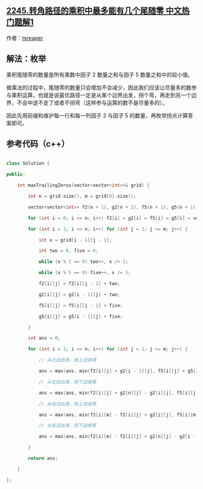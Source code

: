 ## [2245.转角路径的乘积中最多能有几个尾随零 中文热门题解1](https://leetcode.cn/problems/maximum-trailing-zeros-in-a-cornered-path/solutions/100000/by-tsreaper-ukq5)

作者：[tsreaper](https://leetcode.cn/u/tsreaper)

## 解法：枚举
乘积尾随零的数量是所有乘数中因子 $2$ 数量之和与因子 $5$ 数量之和中的较小值。

做乘法的过程中，尾随零的数量只会增加不会减少，因此我们应该让尽量多的数参与乘积运算。也就是说最优路径一定是从某个边界出发，拐个弯，再走到另一个边界，不会中途不走了或者不拐弯（这样参与运算的数不是尽量多的）。

因此先用前缀和维护每一行和每一列因子 $2$ 与因子 $5$ 的数量，再枚举拐点计算答案即可。

## 参考代码（c++）
```c++
class Solution {
public:
    int maxTrailingZeros(vector<vector<int>>& grid) {
        int n = grid.size(), m = grid[0].size();
        vector<vector<int>> f2(n + 1), g2(n + 1), f5(n + 1), g5(n + 1);
        for (int i = 0; i <= n; i++) f2[i] = g2[i] = f5[i] = g5[i] = vector<int>(m + 1);
        for (int i = 1; i <= n; i++) for (int j = 1; j <= m; j++) {
            int x = grid[i - 1][j - 1];
            int two = 0, five = 0;
            while (x % 2 == 0) two++, x /= 2;
            while (x % 5 == 0) five++, x /= 5;
            f2[i][j] = f2[i][j - 1] + two;
            g2[i][j] = g2[i - 1][j] + two;
            f5[i][j] = f5[i][j - 1] + five;
            g5[i][j] = g5[i - 1][j] + five;
        }
        int ans = 0;
        for (int i = 1; i <= n; i++) for (int j = 1; j <= m; j++) {
            // 从左边出发，到上边结束
            ans = max(ans, min(f2[i][j] + g2[i - 1][j], f5[i][j] + g5[i - 1][j]));
            // 从左边出发，到下边结束
            ans = max(ans, min(f2[i][j] + g2[n][j] - g2[i][j], f5[i][j] + g5[n][j] - g5[i][j]));
            // 从右边出发，到上边结束
            ans = max(ans, min(f2[i][m] - f2[i][j] + g2[i][j], f5[i][m] - f5[i][j] + g5[i][j]));
            // 从右边出发，到下边结束
            ans = max(ans, min(f2[i][m] - f2[i][j] + g2[n][j] - g2[i - 1][j], f5[i][m] - f5[i][j] + g5[n][j] - g5[i - 1][j]));
        }
        return ans;
    }
};
```